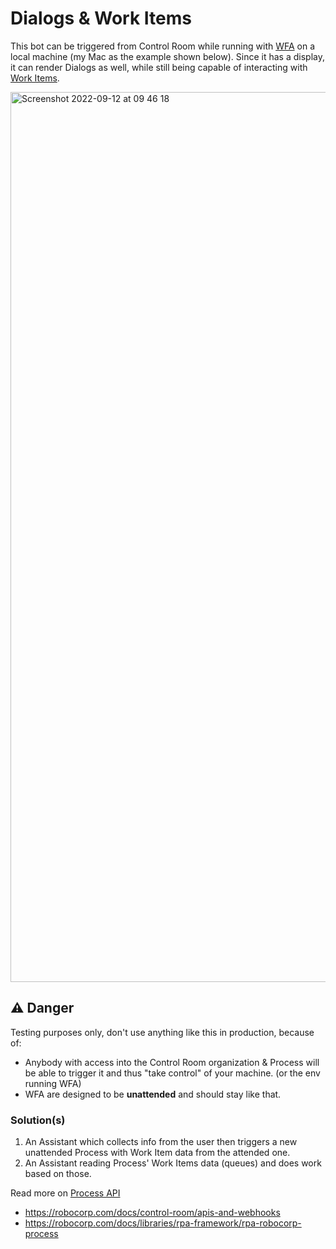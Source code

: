 # Dialogs & Work Items

This bot can be triggered from Control Room while running with [WFA](https://robocorp.com/docs/control-room/configuring-workforce/overview#what-is-robocorp-workforce-agent)
on a local machine (my Mac as the example shown below). Since it has a display, it can
render Dialogs as well, while still being capable of interacting with [Work Items](https://robocorp.com/docs/development-guide/control-room/work-items#what-is-a-work-item).

<img width="1424" alt="Screenshot 2022-09-12 at 09 46 18" src="https://user-images.githubusercontent.com/709053/189590643-122efcd6-6980-4449-a9ff-cc564e9e53b2.png">


## ⚠️ Danger

Testing purposes only, don't use anything like this in production, because of:
- Anybody with access into the Control Room organization & Process will be able to
  trigger it and thus "take control" of your machine. (or the env running WFA)
- WFA are designed to be **unattended** and should stay like that.


### Solution(s)

1. An Assistant which collects info from the user then triggers a new unattended
   Process with Work Item data from the attended one.
2. An Assistant reading Process' Work Items data (queues) and does work based on those.

Read more on [Process API](https://robocorp.com/docs/control-room/apis-and-webhooks/process-api)
- https://robocorp.com/docs/control-room/apis-and-webhooks
- https://robocorp.com/docs/libraries/rpa-framework/rpa-robocorp-process
